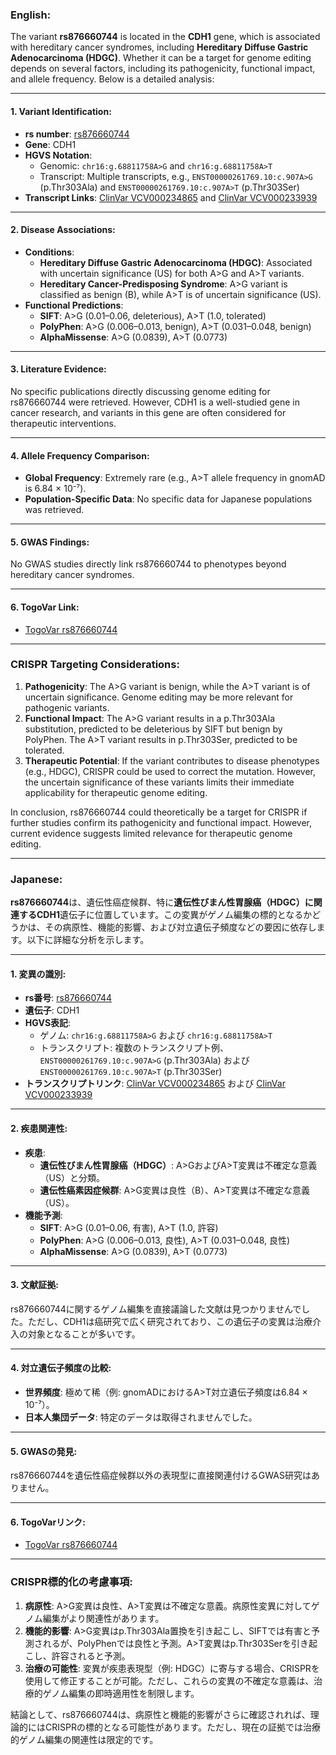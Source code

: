 ### English:
The variant **rs876660744** is located in the **CDH1** gene, which is associated with hereditary cancer syndromes, including **Hereditary Diffuse Gastric Adenocarcinoma (HDGC)**. Whether it can be a target for genome editing depends on several factors, including its pathogenicity, functional impact, and allele frequency. Below is a detailed analysis:

---

#### 1. **Variant Identification**:
- **rs number**: [rs876660744](https://identifiers.org/dbsnp/rs876660744)
- **Gene**: CDH1
- **HGVS Notation**:
  - Genomic: `chr16:g.68811758A>G` and `chr16:g.68811758A>T`
  - Transcript: Multiple transcripts, e.g., `ENST00000261769.10:c.907A>G` (p.Thr303Ala) and `ENST00000261769.10:c.907A>T` (p.Thr303Ser)
- **Transcript Links**: [ClinVar VCV000234865](https://www.ncbi.nlm.nih.gov/clinvar/variation/234865) and [ClinVar VCV000233939](https://www.ncbi.nlm.nih.gov/clinvar/variation/233939)

---

#### 2. **Disease Associations**:
- **Conditions**:
  - **Hereditary Diffuse Gastric Adenocarcinoma (HDGC)**: Associated with uncertain significance (US) for both A>G and A>T variants.
  - **Hereditary Cancer-Predisposing Syndrome**: A>G variant is classified as benign (B), while A>T is of uncertain significance (US).
- **Functional Predictions**:
  - **SIFT**: A>G (0.01–0.06, deleterious), A>T (1.0, tolerated)
  - **PolyPhen**: A>G (0.006–0.013, benign), A>T (0.031–0.048, benign)
  - **AlphaMissense**: A>G (0.0839), A>T (0.0773)

---

#### 3. **Literature Evidence**:
No specific publications directly discussing genome editing for rs876660744 were retrieved. However, CDH1 is a well-studied gene in cancer research, and variants in this gene are often considered for therapeutic interventions.

---

#### 4. **Allele Frequency Comparison**:
- **Global Frequency**: Extremely rare (e.g., A>T allele frequency in gnomAD is 6.84 × 10⁻⁷).
- **Population-Specific Data**: No specific data for Japanese populations was retrieved.

---

#### 5. **GWAS Findings**:
No GWAS studies directly link rs876660744 to phenotypes beyond hereditary cancer syndromes.

---

#### 6. **TogoVar Link**:
- [TogoVar rs876660744](https://togovar.org)

---

### CRISPR Targeting Considerations:
1. **Pathogenicity**: The A>G variant is benign, while the A>T variant is of uncertain significance. Genome editing may be more relevant for pathogenic variants.
2. **Functional Impact**: The A>G variant results in a p.Thr303Ala substitution, predicted to be deleterious by SIFT but benign by PolyPhen. The A>T variant results in p.Thr303Ser, predicted to be tolerated.
3. **Therapeutic Potential**: If the variant contributes to disease phenotypes (e.g., HDGC), CRISPR could be used to correct the mutation. However, the uncertain significance of these variants limits their immediate applicability for therapeutic genome editing.

In conclusion, rs876660744 could theoretically be a target for CRISPR if further studies confirm its pathogenicity and functional impact. However, current evidence suggests limited relevance for therapeutic genome editing.

---

### Japanese:
**rs876660744**は、遺伝性癌症候群、特に**遺伝性びまん性胃腺癌（HDGC）**に関連する**CDH1**遺伝子に位置しています。この変異がゲノム編集の標的となるかどうかは、その病原性、機能的影響、および対立遺伝子頻度などの要因に依存します。以下に詳細な分析を示します。

---

#### 1. **変異の識別**:
- **rs番号**: [rs876660744](https://identifiers.org/dbsnp/rs876660744)
- **遺伝子**: CDH1
- **HGVS表記**:
  - ゲノム: `chr16:g.68811758A>G` および `chr16:g.68811758A>T`
  - トランスクリプト: 複数のトランスクリプト例、`ENST00000261769.10:c.907A>G` (p.Thr303Ala) および `ENST00000261769.10:c.907A>T` (p.Thr303Ser)
- **トランスクリプトリンク**: [ClinVar VCV000234865](https://www.ncbi.nlm.nih.gov/clinvar/variation/234865) および [ClinVar VCV000233939](https://www.ncbi.nlm.nih.gov/clinvar/variation/233939)

---

#### 2. **疾患関連性**:
- **疾患**:
  - **遺伝性びまん性胃腺癌（HDGC）**: A>GおよびA>T変異は不確定な意義（US）と分類。
  - **遺伝性癌素因症候群**: A>G変異は良性（B）、A>T変異は不確定な意義（US）。
- **機能予測**:
  - **SIFT**: A>G (0.01–0.06, 有害), A>T (1.0, 許容)
  - **PolyPhen**: A>G (0.006–0.013, 良性), A>T (0.031–0.048, 良性)
  - **AlphaMissense**: A>G (0.0839), A>T (0.0773)

---

#### 3. **文献証拠**:
rs876660744に関するゲノム編集を直接議論した文献は見つかりませんでした。ただし、CDH1は癌研究で広く研究されており、この遺伝子の変異は治療介入の対象となることが多いです。

---

#### 4. **対立遺伝子頻度の比較**:
- **世界頻度**: 極めて稀（例: gnomADにおけるA>T対立遺伝子頻度は6.84 × 10⁻⁷）。
- **日本人集団データ**: 特定のデータは取得されませんでした。

---

#### 5. **GWASの発見**:
rs876660744を遺伝性癌症候群以外の表現型に直接関連付けるGWAS研究はありません。

---

#### 6. **TogoVarリンク**:
- [TogoVar rs876660744](https://togovar.org)

---

### CRISPR標的化の考慮事項:
1. **病原性**: A>G変異は良性、A>T変異は不確定な意義。病原性変異に対してゲノム編集がより関連性があります。
2. **機能的影響**: A>G変異はp.Thr303Ala置換を引き起こし、SIFTでは有害と予測されるが、PolyPhenでは良性と予測。A>T変異はp.Thr303Serを引き起こし、許容されると予測。
3. **治療の可能性**: 変異が疾患表現型（例: HDGC）に寄与する場合、CRISPRを使用して修正することが可能。ただし、これらの変異の不確定な意義は、治療的ゲノム編集の即時適用性を制限します。

結論として、rs876660744は、病原性と機能的影響がさらに確認されれば、理論的にはCRISPRの標的となる可能性があります。ただし、現在の証拠では治療的ゲノム編集の関連性は限定的です。